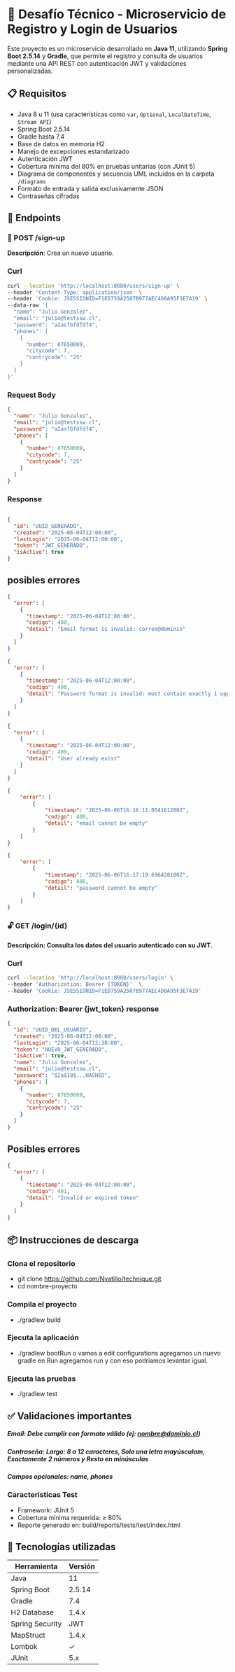 # 🧪 Desafío Técnico - Microservicio de Registro y Login de Usuarios

Este proyecto es un microservicio desarrollado en **Java 11**, utilizando **Spring Boot 2.5.14** y **Gradle**, que permite el registro y consulta de usuarios mediante una API REST con autenticación JWT y validaciones personalizadas.

## 📋 Requisitos

- Java 8 u 11 (usa características como `var`, `Optional`, `LocalDateTime`, `Stream API`)
- Spring Boot 2.5.14
- Gradle hasta 7.4
- Base de datos en memoria H2
- Manejo de excepciones estandarizado
- Autenticación JWT
- Cobertura mínima del 80% en pruebas unitarias (con JUnit 5)
- Diagrama de componentes y secuencia UML incluidos en la carpeta `/diagrams`
- Formato de entrada y salida exclusivamente JSON
- Contraseñas cifradas

## 🚀 Endpoints

### 🔐 POST /sign-up

**Descripción**: Crea un nuevo usuario.

### Curl 
```bash
curl --location 'http://localhost:8080/users/sign-up' \
--header 'Content-Type: application/json' \
--header 'Cookie: JSESSIONID=F1ED759A2507B977AEC4D0A95F3E7A19' \
--data-raw '{
  "name": "Julio Gonzalez",
  "email": "julio@testssw.cl",
  "password": "a2asfGfdfdf4",
  "phones": [
    {
      "number": 87650009,
      "citycode": 7,
      "contrycode": "25"
    }
  ]
}'
```

### Request Body

```json
{
  "name": "Julio Gonzalez",
  "email": "julio@testssw.cl",
  "password": "a2asfGfdfdf4",
  "phones": [
    {
      "number": 87650009,
      "citycode": 7,
      "contrycode": "25"
    }
  ]
}
```

### Response
``` json

{
  "id": "UUID_GENERADO",
  "created": "2025-06-04T12:00:00",
  "lastLogin": "2025-06-04T12:00:00",
  "token": "JWT_GENERADO",
  "isActive": true
}
``` 

## posibles errores
``` json
{
  "error": [
    {
      "timestamp": "2025-06-04T12:00:00",
      "codigo": 400,
      "detail": "Email format is invalid: correo@dominio"
    }
  ]
}
``` 

``` json
{
  "error": [
    {
      "timestamp": "2025-06-04T12:00:00",
      "codigo": 400,
      "detail": "Password format is invalid: must contain exactly 1 uppercase letter, 2 digits, only lowercase letters, and be 8–12 characters long."
    }
  ]
}
``` 

``` json
{
  "error": [
    {
      "timestamp": "2025-06-04T12:00:00",
      "codigo": 409,
      "detail": "User already exist"
    }
  ]
}
``` 

``` json
{
    "error": [
        {
            "timestamp": "2025-06-06T16:16:11.054161200Z",
            "codigo": 400,
            "detail": "email cannot be empty"
        }
    ]
}
``` 

``` json
{
    "error": [
        {
            "timestamp": "2025-06-06T16:17:19.696428100Z",
            "codigo": 400,
            "detail": "password cannot be empty"
        }
    ]
}
``` 

### 🔓 GET /login/{id}
#### Descripción: Consulta los datos del usuario autenticado con su JWT.

### Curl 

```bash
curl --location 'http://localhost:8080/users/login' \
--header 'Authorization: Bearer {TOKEN}'  \
--header 'Cookie: JSESSIONID=F1ED759A2507B977AEC4D0A95F3E7A19'
```

### Authorization: Bearer {jwt_token} response

``` json
{
  "id": "UUID_DEL_USUARIO",
  "created": "2025-06-04T12:00:00",
  "lastLogin": "2025-06-04T12:30:00",
  "token": "NUEVO_JWT_GENERADO",
  "isActive": true,
  "name": "Julio Gonzalez",
  "email": "julio@testssw.cl",
  "password": "$2a$10$...HASHED",
  "phones": [
    {
      "number": 87650009,
      "citycode": 7,
      "contrycode": "25"
    }
  ]
}
``` 

## Posibles errores 

``` json
{
  "error": [
    {
      "timestamp": "2025-06-04T12:00:00",
      "codigo": 401,
      "detail": "Invalid or expired token"
    }
  ]
}
``` 

## 📦 Instrucciones de descarga

### Clona el repositorio

- git clone https://github.com/Nvatillo/technique.git
- cd nombre-proyecto

### Compila el proyecto

- ./gradlew build

### Ejecuta la aplicación

- ./gradlew bootRun o vamos a edit configurations agregamos un nuevo gradle en Run agregamos run y con eso podriamos levantar igual.

### Ejecuta las pruebas 

- ./gradlew test

## ✅ Validaciones importantes

##### Email: Debe cumplir con formato válido (ej: nombre@dominio.cl)

##### Contraseña: Largo: 8 a 12 caracteres, Solo una letra mayúsculam, Exactamente 2 números y Resto en minúsculas

##### Campos opcionales: name, phones


### Caracteristicas Test

- Framework: JUnit 5
- Cobertura mínima requerida: ≥ 80%
- Reporte generado en: build/reports/tests/test/index.html

## 🧰 Tecnologías utilizadas

| Herramienta     | Versión |
| --------------- | ------- |
| Java            | 11      |
| Spring Boot     | 2.5.14  |
| Gradle          | 7.4     |
| H2 Database     | 1.4.x   |
| Spring Security | JWT     |
| MapStruct       | 1.4.x   |
| Lombok          | ✓       |
| JUnit           | 5.x     |



